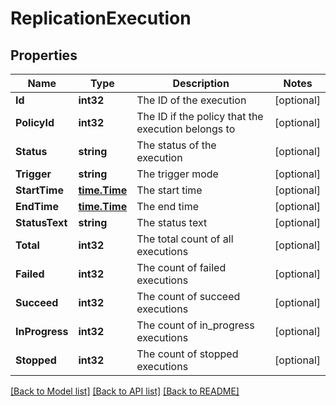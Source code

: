 # ReplicationExecution

## Properties

Name | Type | Description | Notes
------------ | ------------- | ------------- | -------------
**Id** | **int32** | The ID of the execution | [optional] 
**PolicyId** | **int32** | The ID if the policy that the execution belongs to | [optional] 
**Status** | **string** | The status of the execution | [optional] 
**Trigger** | **string** | The trigger mode | [optional] 
**StartTime** | [**time.Time**](time.Time.md) | The start time | [optional] 
**EndTime** | [**time.Time**](time.Time.md) | The end time | [optional] 
**StatusText** | **string** | The status text | [optional] 
**Total** | **int32** | The total count of all executions | [optional] 
**Failed** | **int32** | The count of failed executions | [optional] 
**Succeed** | **int32** | The count of succeed executions | [optional] 
**InProgress** | **int32** | The count of in_progress executions | [optional] 
**Stopped** | **int32** | The count of stopped executions | [optional] 

[[Back to Model list]](../README.md#documentation-for-models) [[Back to API list]](../README.md#documentation-for-api-endpoints) [[Back to README]](../README.md)


